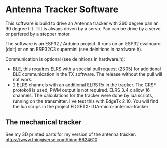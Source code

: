 # Antenna Tracker Software

This software is build to drive an Antenna tracker with 360 degree pan an 90 degree tilt. 
Tilt is always driven by a servo. Pan can be drive by a servo or perfered by a stepper motor.

The software is an ESP32 / Arduino project. It runs on an ESP32 evalboard (doit) or on an ESP32C3 supermini (see deinitions in hardware.h).

Communication is optional (see deinitions in hardware.h):
- BLE, this requires ELRS with a special pull request (2305) for additional BLE communication in the TX software. The release without the pull will not work.
- 2 ELRS channels with an additional ELRS Rx in the tracker. The CRSF protokoll is used, PWM output is not required. ELRS 3.4.x allow 16 channels. The calculations for the tracker were done by lua scripts, running on the transmitter. I've test this with EdgeTx 2.10. You will find the lua scrips in the project EDGETX-LUA-micro-antenna-tracker 

## The mechanical tracker

See my 3D printed parts for my version of the antenna tracker: 
https://www.thingiverse.com/thing:6624610

